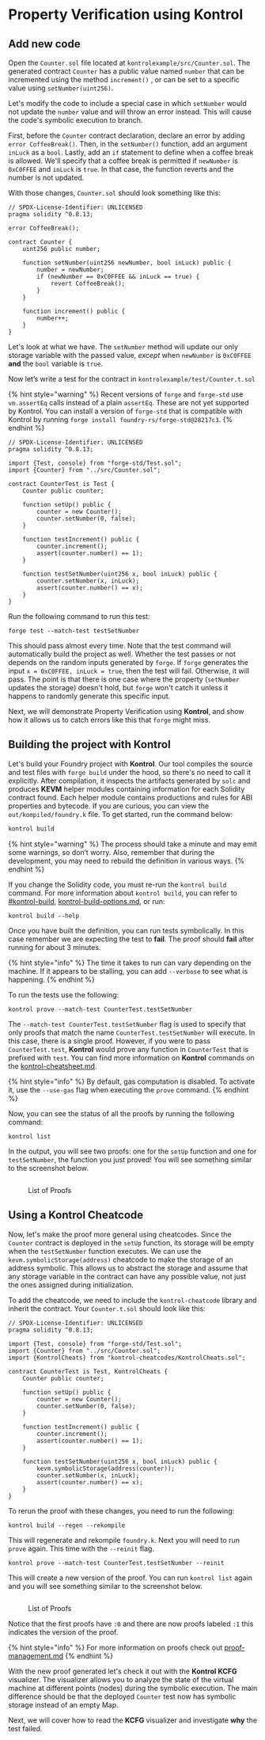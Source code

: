 # Property Verification using Kontrol

## Add new code

Open the `Counter.sol` file located at `kontrolexample/src/Counter.sol`. The generated contract `Counter` has a public value named `number` that can be incremented using the method `increment()` , or can be set to a specific value using `setNumber(uint256)`.

Let's modify the code to include a special case in which `setNumber` would not update the `number` value and will throw an error instead. This will cause the code's symbolic execution to branch.

First, before the `Counter` contract declaration, declare an error by adding `error CoffeeBreak()`. Then, in the `setNumber()` function, add an argument `inLuck` as a `bool`. Lastly, add an `if` statement to define when a coffee break is allowed. We'll specify that a coffee break is permitted if `newNumber` is `0xC0FFEE` and `inLuck` is `true`. In that case, the function reverts and the number is not updated.

With those changes, `Counter.sol` should look something like this:

```solidity
// SPDX-License-Identifier: UNLICENSED
pragma solidity ^0.8.13;

error CoffeeBreak();

contract Counter {
    uint256 public number;

    function setNumber(uint256 newNumber, bool inLuck) public {
        number = newNumber;
        if (newNumber == 0xC0FFEE && inLuck == true) {
            revert CoffeeBreak();
        }
    }

    function increment() public {
        number++;
    }
}
```

Let's look at what we have. The `setNumber` method will update our only storage variable with the passed value, _except_ when `newNumber` is `0xC0FFEE` **and** the `bool` variable is `true`.

Now let’s write a test for the contract in `kontrolexample/test/Counter.t.sol`

{% hint style="warning" %}
Recent versions of `forge` and `forge-std` use `vm.assertEq` calls instead of a plain `assertEq`. These are not yet supported by Kontrol. You can install a version of `forge-std` that is compatible with Kontrol by running `forge install foundry-rs/forge-std@28217c3`.
{% endhint %}

```solidity
// SPDX-License-Identifier: UNLICENSED
pragma solidity ^0.8.13;

import {Test, console} from "forge-std/Test.sol";
import {Counter} from "../src/Counter.sol";

contract CounterTest is Test {
    Counter public counter;

    function setUp() public {
        counter = new Counter();
        counter.setNumber(0, false);
    }

    function testIncrement() public {
        counter.increment();
        assert(counter.number() == 1);
    }

    function testSetNumber(uint256 x, bool inLuck) public {
        counter.setNumber(x, inLuck);
        assert(counter.number() == x);
    }
}
```

Run the following command to run this test:

```
forge test --match-test testSetNumber
```

This should pass almost every time. Note that the test command will automatically build the project as well. Whether the test passes or not depends on the random inputs generated by `forge`. If `forge` generates the input `x = 0xC0FFEE, inLuck = true`, then the test will fail. Otherwise, it will pass. The point is that there is one case where the property (`setNumber` updates the storage) doesn't hold, but `forge` won't catch it unless it happens to randomly generate this specific input.

Next, we will demonstrate Property Verification using **Kontrol**, and show how it allows us to catch errors like this that `forge` might miss.

## Building the project with Kontrol

Let's build your Foundry project with **Kontrol**. Our tool compiles the source and test files with `forge build` under the hood, so there's no need to call it explicitly. After compilation, it inspects the artifacts generated by `solc` and produces **KEVM** helper modules containing information for each Solidity contract found. Each helper module contains productions and rules for ABI properties and bytecode. If you are curious, you can view the `out/kompiled/foundry.k` file. To get started, run the command below:

```sh
kontrol build
```

{% hint style="warning" %}
The process should take a minute and may emit some warnings, so don’t worry. Also, remember that during the development, you may need to rebuild the definition in various ways.
{% endhint %}

If you change the Solidity code, you must re-run the `kontrol build` command. For more information about `kontrol build`, you can refer to [#kontrol-build](../../cheatsheets/kontrol-cheatsheet.md#kontrol-build "mention"),  [kontrol-build-options.md](../../glossary/kontrol-build-options.md "mention"), or run:

```
kontrol build --help
```

Once you have built the definition, you can run tests symbolically. In this case remember we are expecting the test to **fail**. The proof should **fail** after running for about 3 minutes.

{% hint style="info" %}
The time it takes to run can vary depending on the machine. If it appears to be stalling, you can add `--verbose` to see what is happening.
{% endhint %}

To run the tests use the following:

```
kontrol prove --match-test CounterTest.testSetNumber
```

The `--match-test CounterTest.testSetNumber` flag is used to specify that only proofs that match the name `CounterTest.testSetNumber` will execute. In this case, there is a single proof. However, if you were to pass `CounterTest.test`, **Kontrol** would prove any function in `CounterTest` that is prefixed with `test`. You can find more information on **Kontrol** commands on the [kontrol-cheatsheet.md](../../cheatsheets/kontrol-cheatsheet.md "mention").

{% hint style="info" %}
By default, gas computation is disabled. To activate it, use the `--use-gas` flag when executing the `prove` command.
{% endhint %}

Now, you can see the status of all the proofs by running the following command:

```
kontrol list
```

In the output, you will see two proofs: one for the `setUp` function and one for `testSetNumber`, the function you just proved! You will see something similar to the screenshot below.

<figure><img src="../../.gitbook/assets/Screenshot 2024-03-05 at 7.13.46 PM.png" alt=""><figcaption><p>List of Proofs</p></figcaption></figure>

## Using a Kontrol Cheatcode

Now, let's make the proof more general using cheatcodes. Since the `Counter` contract is deployed in the `setUp` function, its storage will be empty when the `testSetNumber` function executes. We can use the `kevm.symbolicStorage(address)` cheatcode to make the storage of an address symbolic. This allows us to abstract the storage and assume that any storage variable in the contract can have any possible value, not just the ones assigned during initialization.

To add the cheatcode, we need to include the `kontrol-cheatcode` library and inherit the contract. Your `Counter.t.sol` should look like this:

```solidity
// SPDX-License-Identifier: UNLICENSED
pragma solidity ^0.8.13;

import {Test, console} from "forge-std/Test.sol";
import {Counter} from "../src/Counter.sol";
import {KontrolCheats} from "kontrol-cheatcodes/KontrolCheats.sol";

contract CounterTest is Test, KontrolCheats {
    Counter public counter;

    function setUp() public {
        counter = new Counter();
        counter.setNumber(0, false);
    }

    function testIncrement() public {
        counter.increment();
        assert(counter.number() == 1);
    }

    function testSetNumber(uint256 x, bool inLuck) public {
        kevm.symbolicStorage(address(counter));
        counter.setNumber(x, inLuck);
        assert(counter.number() == x);
    }
}
```

To rerun the proof with these changes, you need to run the following:

```
kontrol build --regen --rekompile
```

This will regenerate and rekompile `foundry.k`. Next you will need to run `prove` again. This time with the `--reinit` flag.&#x20;

```
kontrol prove --match-test CounterTest.testSetNumber --reinit
```

This will create a new version of the proof. You can run `kontrol list` again and you will see something similar to the screenshot below.

<figure><img src="../../.gitbook/assets/Screenshot 2024-03-05 at 7.21.14 PM.png" alt=""><figcaption><p>List of Proofs</p></figcaption></figure>

Notice that the first proofs have `:0` and there are now proofs labeled `:1` this indicates the version of the proof.&#x20;

{% hint style="info" %}
For more information on proofs check out [proof-management.md](proof-management.md "mention")
{% endhint %}

With the new proof generated let's check it out with the **Kontrol KCFG** visualizer. The visualizer allows you to analyze the state of the virtual machine at different points (nodes) during the symbolic execution. The main difference should be that the deployed `Counter` test now has symbolic storage instead of an empty Map.

Next, we will cover how to read the **KCFG** visualizer and investigate **why** the test failed.
